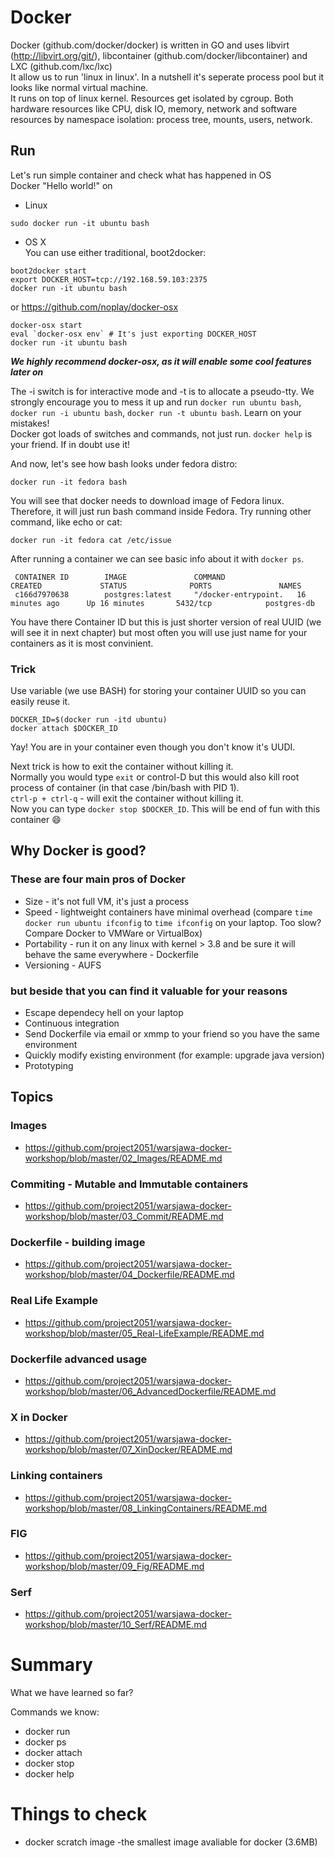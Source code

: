 # Docker

Docker (github.com/docker/docker) is written in GO and uses libvirt (http://libvirt.org/git/), libcontainer (github.com/docker/libcontainer) and LXC (github.com/lxc/lxc)  
It allow us to run 'linux in linux'. In a nutshell it's seperate process pool but it looks like normal virtual machine.  
It runs on top of linux kernel. 
Resources get isolated by cgroup. Both hardware resources like CPU, disk IO, memory, network and software resources by namespace isolation: process tree, mounts, users, network.

## Run

Let's run simple container and check what has happened in OS  
Docker "Hello world!" on  

* Linux  
```
sudo docker run -it ubuntu bash  
```  
* OS X  
You can use either traditional, boot2docker:  
```
boot2docker start  
export DOCKER_HOST=tcp://192.168.59.103:2375
docker run -it ubuntu bash
```  
or https://github.com/noplay/docker-osx
```
docker-osx start
eval `docker-osx env` # It's just exporting DOCKER_HOST
docker run -it ubuntu bash
```
***We highly recommend docker-osx, as it will enable some cool features later on***

The -i switch is for interactive mode and -t is to allocate a pseudo-tty. We strongly encourage you to mess it up and run 
`docker run ubuntu bash`, `docker run -i ubuntu bash`, `docker run -t ubuntu bash`. Learn on your mistakes!  
Docker got loads of switches and commands, not just run. `docker help` is your friend. If in doubt use it!

And now, let's see how bash looks under fedora distro:
```
docker run -it fedora bash 
```
You will see that docker needs to download image of Fedora linux. Therefore, it will just  run bash command inside Fedora. Try running other command, like echo or cat:
```
docker run -it fedora cat /etc/issue
```

After running a container we can see basic info about it with `docker ps`.
```
 CONTAINER ID        IMAGE               COMMAND                CREATED             STATUS              PORTS               NAMES
 c166d7970638        postgres:latest     "/docker-entrypoint.   16 minutes ago      Up 16 minutes       5432/tcp            postgres-db         
```

You have there Container ID but this is just shorter version of real UUID (we will see it in next chapter) but most often you will use just name for your containers as it is most convinient.

### Trick

Use variable (we use BASH) for storing your container UUID so you can easily reuse it.
```
DOCKER_ID=$(docker run -itd ubuntu)  
docker attach $DOCKER_ID
```
Yay! You are in your container even though you don't know it's UUDI.  
  
Next trick is how to exit the container without killing it.  
Normally you would type `exit` or control-D but this would also kill root process of container (in that case /bin/bash with PID 1).  
`ctrl-p + ctrl-q` - will exit the container without killing it.  
Now you can type `docker stop $DOCKER_ID`. This will be end of fun with this container :smile:

## Why Docker is good?
### These are four main pros of Docker
* Size - it's not full VM, it's just a process  
* Speed - lightweight containers have minimal overhead (compare `time docker run ubuntu ifconfig` to `time ifconfig` 
on your laptop. Too slow? Compare Docker to VMWare or VirtualBox)  
* Portability - run it on any linux with kernel > 3.8 and be sure it will behave the same everywhere - Dockerfile  
* Versioning - AUFS  

### but beside that you can find it valuable for your reasons  
* Escape dependecy hell on your laptop
* Continuous integration
* Send Dockerfile via email or xmmp to your friend so you have the same environment
* Quickly modify existing environment (for example: upgrade java version)
* Prototyping

## Topics

### Images

* https://github.com/project2051/warsjawa-docker-workshop/blob/master/02_Images/README.md

### Commiting - Mutable and Immutable containers

* https://github.com/project2051/warsjawa-docker-workshop/blob/master/03_Commit/README.md

### Dockerfile - building image

* https://github.com/project2051/warsjawa-docker-workshop/blob/master/04_Dockerfile/README.md

### Real Life Example

* https://github.com/project2051/warsjawa-docker-workshop/blob/master/05_Real-LifeExample/README.md

### Dockerfile advanced usage

* https://github.com/project2051/warsjawa-docker-workshop/blob/master/06_AdvancedDockerfile/README.md

### X in Docker 

* https://github.com/project2051/warsjawa-docker-workshop/blob/master/07_XinDocker/README.md

### Linking containers

* https://github.com/project2051/warsjawa-docker-workshop/blob/master/08_LinkingContainers/README.md

### FIG

* https://github.com/project2051/warsjawa-docker-workshop/blob/master/09_Fig/README.md

### Serf

* https://github.com/project2051/warsjawa-docker-workshop/blob/master/10_Serf/README.md

  
# Summary
What we have learned so far?  

Commands we know:  

* docker run
* docker ps
* docker attach
* docker stop
* docker help

# Things to check

* docker scratch image -the smallest image avaliable for docker (3.6MB)  
  
